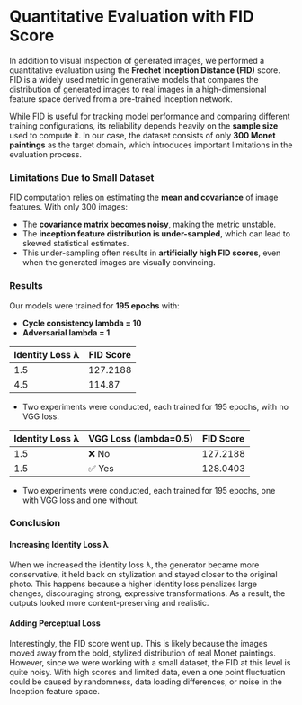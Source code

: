 # Quantitative Evaluation with FID Score

In addition to visual inspection of generated images, we performed a quantitative evaluation using the **Frechet Inception Distance (FID)** score. FID is a widely used metric in generative models that compares the distribution of generated images to real images in a high-dimensional feature space derived from a pre-trained Inception network.

While FID is useful for tracking model performance and comparing different training configurations, its reliability depends heavily on the **sample size** used to compute it. In our case, the dataset consists of only **300 Monet paintings** as the target domain, which introduces important limitations in the evaluation process.

### Limitations Due to Small Dataset

FID computation relies on estimating the **mean and covariance** of image features. With only 300 images:
- The **covariance matrix becomes noisy**, making the metric unstable.
- The **inception feature distribution is under-sampled**, which can lead to skewed statistical estimates.
- This under-sampling often results in **artificially high FID scores**, even when the generated images are visually convincing.

### Results

Our models were trained for **195 epochs** with:
- **Cycle consistency lambda = 10**
- **Adversarial lambda = 1**

| Identity Loss λ | FID Score |
| --------------- | --------- |
| 1.5             | 127.2188    |
| 4.5             | 114.87    |

- Two experiments were conducted, each trained for 195 epochs, with no VGG loss.

| Identity Loss λ | VGG Loss (lambda=0.5) | FID Score |
| --------------- | -------- | --------- |
| 1.5             | ❌ No     | 127.2188    |
| 1.5             | ✅ Yes    | 128.0403    |

- Two experiments were conducted, each trained for 195 epochs, one with VGG loss and one without.

### Conclusion

#### Increasing Identity Loss λ 

When we increased the identity loss λ, the generator became more conservative, it held back on stylization and stayed closer to the original photo. This happens because a higher identity loss penalizes large changes, discouraging strong, expressive transformations. As a result, the outputs looked more content-preserving and realistic.

#### Adding Perceptual Loss

Interestingly, the FID score went up. This is likely because the images moved away from the bold, stylized distribution of real Monet paintings. However, since we were working with a small dataset, the FID at this level is quite noisy. With high scores and limited data, even a one point fluctuation could be caused by randomness, data loading differences, or noise in the Inception feature space.

